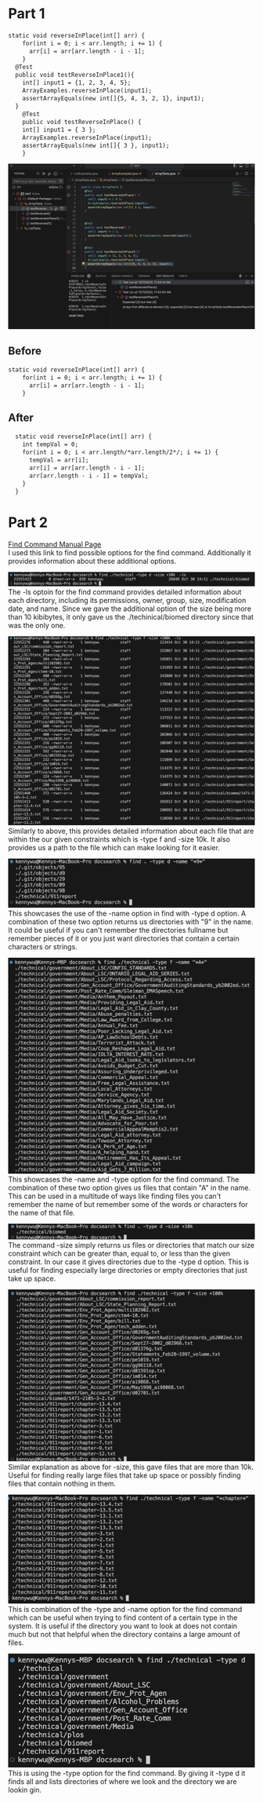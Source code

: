 # Part 1
```
static void reverseInPlace(int[] arr) {
    for(int i = 0; i < arr.length; i += 1) {
      arr[i] = arr[arr.length - i - 1];
    }
  @Test
  public void testReverseInPlace1(){
    int[] input1 = {1, 2, 3, 4, 5};
    ArrayExamples.reverseInPlace(input1);
    assertArrayEquals(new int[]{5, 4, 3, 2, 1}, input1);
  }
	@Test 
	public void testReverseInPlace() {
    int[] input1 = { 3 };
    ArrayExamples.reverseInPlace(input1);
    assertArrayEquals(new int[]{ 3 }, input1);
	}
```
![JUnit Symptom of running both test](JUnitSymptom.png)

## Before
```
static void reverseInPlace(int[] arr) {
    for(int i = 0; i < arr.length; i += 1) {
      arr[i] = arr[arr.length - i - 1];
    }
```
## After
```
  static void reverseInPlace(int[] arr) {
    int tempVal = 0;
    for(int i = 0; i < arr.length/*arr.length/2*/; i += 1) {
      tempVal = arr[i];
      arr[i] = arr[arr.length - i - 1];
      arr[arr.length - i - 1] = tempVal;
    }
  }
```

# Part 2  
[Find Command Manual Page](https://man7.org/linux/man-pages/man1/find.1.html#OPTIONS)  
I used this link to find possible options for the find command. Additionally it provides information about these additional options.  
  
![Image](findcmdDLS.png)  
The -ls optoin for the find command provides detailed information about each directory, including its permissions, owner, group, size, modification date, and name. Since we gave the additional option of the size being more than 10 kibibytes, it only gave us the ./techinical/biomed directory since that was the only one.   
  
![Image](findcmdFLS.png)  
Similarly to above, this provides detailed information about each file that are within the our given constraints which is -type f and -size 10k. It also provides us a path to the file which can make looking for it easier.
  
![Image](findcmdDirect9.png)  
This showcases the use of the -name option in find with -type d option. A combination of these two option returns us directories with "9" in the name. It could be useful if you can't remember the directories fullname but remember pieces of it or you just want directories that contain a certain characters or strings.
  
![Image](findcmdnameA.png)  
This showcases the -name and -type option for the find command. The combination of these two option gives us files that contain "A" in the name. This can be used in a multitude of ways like finding files you can't remember the name of but remember some of the words or characters for the name of that file.
  
![Image](findcmdtypeDsize.png)  
The command -size simply returns us files or directories that match our size constraint which can be greater than, equal to, or less than the given constraint. In our case it gives directories due to the -type d option. This is useful for finding especially large directories or empty directories that just take up space.  
  
![Image](findcmdtypefSize.png)  
Similar explanation as above for -size, this gave files that are more than 10k. Useful for finding really large files that take up space or possibly finding files that contain nothing in them.
  
![Image](findcmdFChap.png)  
This is combination of the -type and -name option for the find command which can be useful when trying to find content of a certain type in the system. It is useful if the directory you want to look at does not contain much but not that helpful when the directory contains a large amount of files.
  
![Image](findcommandtyped.png)  
This is using the -type option for the find command. By giving it -type d it finds all and lists directories of where we look and the directory we are lookin gin.
  
